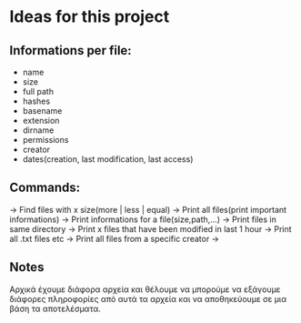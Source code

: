 # Ideas for this project 

## Informations per file:
* name 
* size
* full path 
* hashes 
* basename
* extension
* dirname
* permissions
* creator
* dates(creation, last modification, last access)

## Commands: 

  -> Find files with x size(more | less | equal)
  -> Print all files(print important informations)
  -> Print informations for a file(size,path,...)
  -> Print files in same directory 
  -> Print x files that have been modified in last 1 hour
  -> Print all .txt files etc
  -> Print all files from a specific creator 
  -> 
  
## Notes
  
Αρχικά έχουμε διάφορα αρχεία και θέλουμε να μπορούμε να εξάγουμε διάφορες πληροφορίες από αυτά τα αρχεία και να αποθηκεύουμε σε μια βάση 
τα αποτελέσματα.
  
  
  
  



